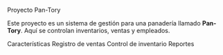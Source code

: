 Proyecto Pan-Tory 

Este proyecto es un sistema de gestión para una panadería llamado **Pan-Tory**. Aquí se controlan inventarios, ventas y empleados.

Características
Registro de ventas
Control de inventario
 Reportes
